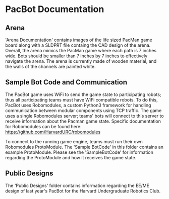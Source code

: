 # PacBot Documentation

## Arena

'Arena Documentation' contains images of the life sized PacMan game board along with a SLDPRT file containg the CAD design of the arena. Overall, the arena mimics the PacMan game where each path is 7 inches wide. Bots should be smaller than 7 inches by 7 inches to effectively navigate the arena. The arena is currently made of wooden material, and the walls of the channels are painted white.

## Sample Bot Code and Communication

The PacBot game uses WiFi to send the game state to participating robots; thus all participating teams must have WiFi compatible robots. To do this, PacBot uses Robomodules, a custom Python3 framework for handling communication between modular components using TCP traffic. The game uses a single Robomodules server; teams' bots will connect to this server to receive information about the Pacman game state. Specific documentation for Robomodules can be found here: https://github.com/HarvardURC/robomodules

To connect to the running game engine, teams must run their own Robomodules ProtoModule. The 'Sample BotCode' in this folder contains an example ProtoModule. Please see the 'SampleBotCode' for information regarding the ProtoModule and how it receives the game state.

## Public Designs

The 'Public Designs' folder contains information regarding the EE/ME design of last year's PacBot for the Harvard Undergraduate Robotics Club.